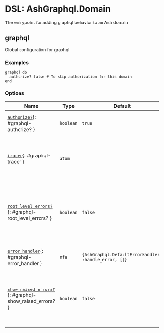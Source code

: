 <!--
This file was generated by Spark. Do not edit it by hand.
-->
# DSL: AshGraphql.Domain

The entrypoint for adding graphql behavior to an Ash domain


## graphql
Global configuration for graphql




### Examples
```
graphql do
  authorize? false # To skip authorization for this domain
end

```




### Options

| Name | Type | Default | Docs |
|------|------|---------|------|
| [`authorize?`](#graphql-authorize?){: #graphql-authorize? } | `boolean` | `true` | Whether or not to perform authorization for this domain |
| [`tracer`](#graphql-tracer){: #graphql-tracer } | `atom` |  | A tracer to use to trace execution in the graphql. Will use `config :ash, :tracer` if it is set. |
| [`root_level_errors?`](#graphql-root_level_errors?){: #graphql-root_level_errors? } | `boolean` | `false` | By default, mutation errors are shown in their result object's errors key, but this setting places those errors in the top level errors list |
| [`error_handler`](#graphql-error_handler){: #graphql-error_handler } | `mfa` | `{AshGraphql.DefaultErrorHandler, :handle_error, []}` | Set an MFA to intercept/handle any errors that are generated. |
| [`show_raised_errors?`](#graphql-show_raised_errors?){: #graphql-show_raised_errors? } | `boolean` | `false` | For security purposes, if an error is *raised* then Ash simply shows a generic error. If you want to show those errors, set this to true. |







<style type="text/css">.spark-required::after { content: "*"; color: red !important; }</style>
